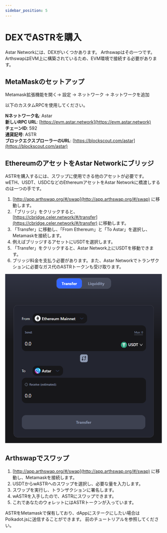 ```yaml
---
sidebar_position: 5
---
```


# DEXでASTRを購入

Astar Networkには、DEXがいくつかあります。 Arthswapはその一つです。 ArthswapはEVM上に構築されているため、EVM環境で接続する必要があります。

## MetaMaskのセットアップ

Metamask拡張機能を開く-> 設定 -> ネットワーク -> ネットワークを追加

以下のカスタムRPCを使用してください。

**Nネットワーク名**: Astar <br /> **新しいRPC URL**: [https://evm.astar.network](https://evm.astar.network) <br /> **チェーンID**: 592 <br /> **通貨記号**: ASTR <br /> **ブロックエクスプローラーのURL**: [https://blockscout.com/astar](https://blockscout.com/astar)

## EthereumのアセットをAstar Networkにブリッジ

ASTRを購入するには、スワップに使用できる他のアセットが必要です。 wETH、USDT、USDCなどのEthereumアセットをAstar Networkに橋渡しするのは一つの手です。

1. [http://app.arthswap.org/#/swap](http://app.arthswap.org/#/swap) に移動します。
2. 「ブリッジ」をクリックすると、 [https://cbridge.celer.network/#/transfer](https://cbridge.celer.network/#/transfer) に移動します。
3. 「Transfer」に移動し、「From Ethereum」と「To Astar」を選択し、Metamaskを接続します。
4. 例えばブリッジするアセットにUSDTを選択します。
5. 「Transfer」をクリックすると、Astar Network上にUSDTを移動できます。
6. ブリッジ料金を支払う必要があります。また、Astar Networkでトランザクションに必要なガス代のASTRトークンも受け取ります。

![25](img/25.png)

## Arthswapでスワップ

1. [http://app.arthswap.org/#/swap](http://app.arthswap.org/#/swap) に移動し、Metamaskを接続します。
2. USDTからwASTRへのスワップを選択し、必要な量を入力します。
3. スワップを実行し、トランザクションに署名します。
4. wASTRを入手したので、ASTRにスワップできます。
5. これであなたのウォレットにはASTRトークンが入っています。

ASTRをMetamaskで保有しており、dAppにステークにしたい場合はPolkadot.jsに送信することができます。 前のチュートリアルを参照してください。
